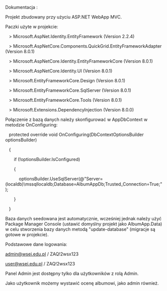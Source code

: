 Dokumentacja : 

Projekt zbudowany przy użyciu ASP.NET WebApp MVC.

Paczki użyte w projekcie:



    > Microsoft.AspNet.Identity.EntityFramework (Version 2.2.4)

    > Microsoft.AspNetCore.Components.QuickGrid.EntityFrameworkAdapter (Version 8.0.1)

    > Microsoft.AspNetCore.Identity.EntityFrameworkCore (Version 8.0.1)

    > Microsoft.AspNetCore.Identity.UI (Version 8.0.1)

    > Microsoft.EntityFrameworkCore.Design (Version 8.0.1)

    > Microsoft.EntityFrameworkCore.SqlServer (Version 8.0.1)

    > Microsoft.EntityFrameworkCore.Tools (Version 8.0.1)

    > Microsoft.Extensions.DependencyInjection (Version 8.0.0)



Połączenie z bazą danych należy skonfigurować w AppDbContext w metodzie OnConfiguring:



    protected override void OnConfiguring(DbContextOptionsBuilder optionsBuilder)

    {

        if (!optionsBuilder.IsConfigured)

        {

            optionsBuilder.UseSqlServer(@"Server=(localdb)\mssqllocaldb;Database=AlbumAppDb;Trusted_Connection=True;");

        }

    }



Baza danych seedowana jest automatycznie, wcześniej jednak należy użyć Package Manager Console (ustawić domyślny projekt jako AlbumApp.Data) w celu stworzenia bazy danych metodą "update-database" (migracje są gotowe w projekcie).



Podstawowe dane logowania:

admin@wsei.edu.pl / ZAQ!2wsx123

user@wsei.edu.pl / ZAQ!2wsx123

Panel Admin jest dostępny tylko dla użytkowników z rolą Admin.

Jako użytkownik możemy wystawić ocenę albumowi, jako admin również.

